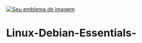  <a href="https://school.linuxtips.io/">
   <img src="https://play.newcp.net/assets/newcplogin1.png?imageCache=1" alt="Seu emblema de imagem" />
 </a>
<h1 style="color red "> Linux-Debian-Essentials- </h1>
